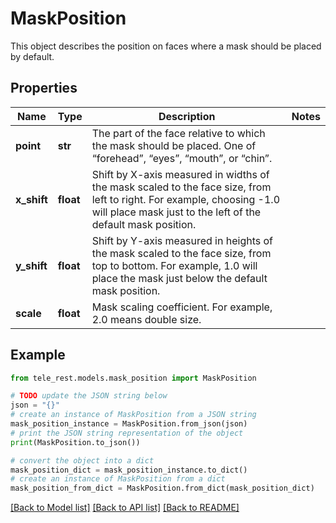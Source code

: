 # MaskPosition

This object describes the position on faces where a mask should be placed by default.

## Properties

Name | Type | Description | Notes
------------ | ------------- | ------------- | -------------
**point** | **str** | The part of the face relative to which the mask should be placed. One of “forehead”, “eyes”, “mouth”, or “chin”. | 
**x_shift** | **float** | Shift by X-axis measured in widths of the mask scaled to the face size, from left to right. For example, choosing -1.0 will place mask just to the left of the default mask position. | 
**y_shift** | **float** | Shift by Y-axis measured in heights of the mask scaled to the face size, from top to bottom. For example, 1.0 will place the mask just below the default mask position. | 
**scale** | **float** | Mask scaling coefficient. For example, 2.0 means double size. | 

## Example

```python
from tele_rest.models.mask_position import MaskPosition

# TODO update the JSON string below
json = "{}"
# create an instance of MaskPosition from a JSON string
mask_position_instance = MaskPosition.from_json(json)
# print the JSON string representation of the object
print(MaskPosition.to_json())

# convert the object into a dict
mask_position_dict = mask_position_instance.to_dict()
# create an instance of MaskPosition from a dict
mask_position_from_dict = MaskPosition.from_dict(mask_position_dict)
```
[[Back to Model list]](../README.md#documentation-for-models) [[Back to API list]](../README.md#documentation-for-api-endpoints) [[Back to README]](../README.md)


